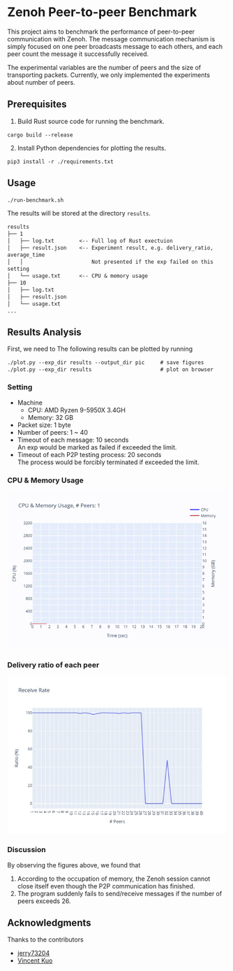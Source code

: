 # Zenoh Peer-to-peer Benchmark

This project aims to benchmark the performance of peer-to-peer communication
with Zenoh. The message communication mechanism is simply focused on
one peer broadcasts message to each others,
and each peer count the message it successfully received.

The experimental variables are the number of peers and the size of transporting packets.
Currently, we only implemented the experiments about number of peers.


## Prerequisites

1. Build Rust source code for running the benchmark.

```
cargo build --release
```

2. Install Python dependencies for plotting the results.

```
pip3 install -r ./requirements.txt
```

## Usage

```
./run-benchmark.sh
```

The results will be stored at the directory `results`.

```
results
├── 1
│   ├── log.txt        <-- Full log of Rust exectuion
│   ├── result.json    <-- Experiment result, e.g. delivery_ratio, average_time
│   │                      Not presented if the exp failed on this setting
│   └── usage.txt      <-- CPU & memory usage
├── 10
│   ├── log.txt
│   ├── result.json
│   └── usage.txt
...
```

## Results Analysis

First, we need to The following results can be plotted by running

```
./plot.py --exp_dir results --output_dir pic     # save figures
./plot.py --exp_dir results                      # plot on browser
```

### Setting

* Machine
    * CPU: AMD Ryzen 9-5950X 3.4GH
    * Memory: 32 GB
* Packet size: 1 byte
* Number of peers: 1 ~ 40
* Timeout of each message: 10 seconds \
An exp would be marked as failed if exceeded the limit.
* Timeout of each P2P testing process: 20 seconds \
The process would be forcibly terminated if exceeded the limit.


### CPU & Memory Usage

![](./pic/usage.gif)

### Delivery ratio of each peer

![](./pic/delivery-ratio.jpg)

### Discussion

By observing the figures above, we found that

1. According to the occupation of memory, the Zenoh session cannot close itself even though the P2P communication has finished.
2. The program suddenly fails to send/receive messages if the number of peers exceeds 26.


## Acknowledgments

Thanks to the contributors

- [jerry73204](https://github.com/jerry73204)
- [Vincent Kuo](https://github.com/eurc17/)
